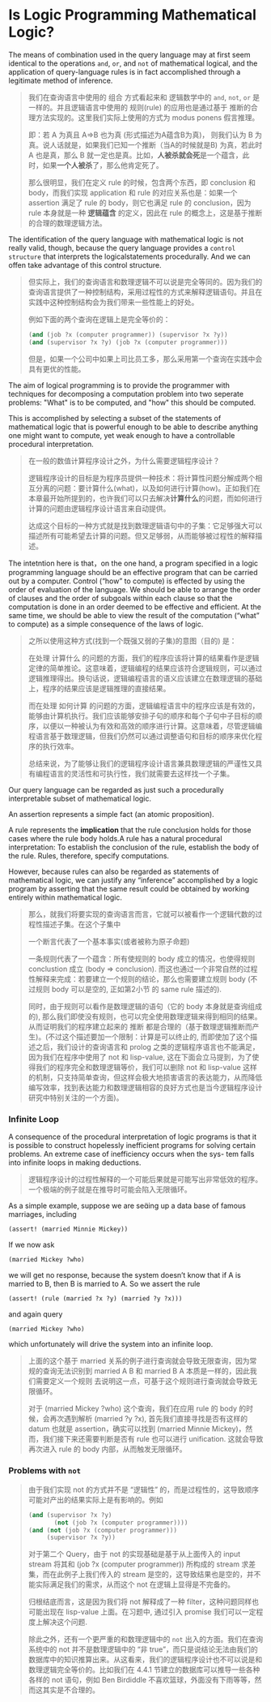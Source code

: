 # Is Logic Programming Mathematical Logic?

The means of combination used in the query language may at first seem identical to the operations `and`, `or`, and `not` of mathematical logical, and the application of query-language rules is in fact accomplished through a legitimate method of inference.

> 我们在查询语言中使用的 组合 方式看起来和 逻辑数学中的 `and`, `not`, `or` 是一样的。并且逻辑语言中使用的 规则(rule) 的应用也是通过基于 推断的合理方法实现的。这里我们实际上使用的方式为 modus ponens 假言推理。
>
> 即：若 A 为真且 A=>B 也为真 (形式描述为A蕴含B为真)， 则我们认为 B 为真。说人话就是，如果我们已知一个推断（当A的时候就是B) 为真，若此时 A 也是真，那么 B 就一定也是真。比如，**人被杀就会死**是一个蕴含，此时，如果**一个人被杀**了，那么他肯定死了。
>
> 那么很明显，我们在定义 rule 的时候，包含两个东西，即 conclusion 和 body，而我们实现 application 和 rule 的对应关系也是：如果一个 assertion 满足了 rule 的 body，则它也满足 rule 的 conclusion，因为 rule 本身就是一种 **逻辑蕴含** 的定义，因此在 rule 的概念上，这是基于推断的合理的数理逻辑方法。

The identification of the query language with mathematical logic is not really valid, though, because the query language provides a `control structure` that interprets the logicalstatements procedurally. And we can offen take advantage of this control structure.

> 但实际上，我们的查询语言和数理逻辑不可以说是完全等同的。因为我们的查询语言提供了一种控制结构，采用过程性的方式来解释逻辑语句。并且在实践中这种控制结构会为我们带来一些性能上的好处。
>
> 例如下面的两个查询在逻辑上是完全等价的：
>
> ```scheme
> (and (job ?x (computer programmer)) (supervisor ?x ?y))
> (and (supervisor ?x ?y) (job ?x (computer programmer)))
> ```
>
> 但是，如果一个公司中如果上司比员工多，那么采用第一个查询在实践中会具有更优的性能。

The aim of logical programming is to provide the programmer with techniques for decomposing a computation problem into two seperate problems: "What" is to be computed, and "how" this should be computed.

This is accomplished by selecting a subset of the statements of mathematical logic that is powerful enough to be able to describe anything one might want to compute, yet weak enough to have a controllable procedural interpretation.

> 在一般的数值计算程序设计之外，为什么需要逻辑程序设计？
>
> 逻辑程序设计的目标是为程序员提供一种技术：将计算性问题分解成两个相互分离的问题：要计算什么(what)，以及如何进行计算(how)。正如我们在本章最开始所提到的，也许我们可以只去解决**计算什么**的问题，而如何进行计算的问题由逻辑程序设计语言来自动提供。
>
> 达成这个目标的一种方式就是找到数理逻辑语句中的子集：它足够强大可以描述所有可能希望去计算的问题。但又足够弱，从而能够被过程性的解释描述。

The intetntion here is that，on the one hand, a program specified in a logic programming language should be an effective program that can be carried out by a computer. Control (“how” to compute) is effected by using the order of evaluation of the language. We should be able to arrange the order of clauses and the order of subgoals within each clause so that the computation is done in an order deemed to be effective and efficient.  At the same time, we should be able to view the result of the computation (“what” to compute) as a simple consequence of the laws of logic.

> 之所以使用这种方式(找到一个既强又弱的子集)的意图（目的) 是：
>
> 在处理 计算什么 的问题的方面，我们的程序应该将计算的结果看作是逻辑定律的简单推论。这意味着，逻辑编程的结果应该符合逻辑规则，可以通过逻辑推理得出。换句话说，逻辑编程语言的语义应该建立在数理逻辑的基础上，程序的结果应该是逻辑推理的直接结果。
>
> 而在处理 如何计算 的问题的方面，逻辑编程语言中的程序应该是有效的，能够由计算机执行。我们应该能够安排子句的顺序和每个子句中子目标的顺序，以便以一种被认为有效和高效的顺序进行计算。这意味着，尽管逻辑编程语言基于数理逻辑，但我们仍然可以通过调整语句和目标的顺序来优化程序的执行效率。
>
> 总结来说，为了能够让我们的逻辑程序设计语言兼具数理逻辑的严谨性又具有编程语言的灵活性和可执行性，我们就需要去这样找一个子集。

Our query language can be regarded as just such a procedurally interpretable subset of mathematical logic. 

An assertion represents a simple fact (an atomic proposition). 

A rule represents the **implication** that the rule conclusion holds for those cases where the rule body holds.A rule has a natural procedural interpretation: To establish the conclusion of the rule, establish the body of the rule. Rules, therefore, specify computations. 

However, because rules can also be regarded as statements of mathematical logic, we can justify any “inference” accomplished by a logic program by asserting that the same result could be obtained by working entirely within mathematical logic.

> 那么，就我们将要实现的查询语言而言，它就可以被看作一个逻辑代数的过程性描述子集。在这个子集中
>
> 一个断言代表了一个基本事实(或者被称为原子命题)
>
> 一条规则代表了一个蕴含：所有使规则的 body 成立的情况，也使得规则 conclustion 成立 (body => conclusion). 而这也通过一个非常自然的过程性解释来完成：若要建立一个规则的结论，那么也需要建立规则 body (不过规则 body 可以是空的, 正如第2小节 的 same rule 描述的). 
>
> 同时，由于规则可以看作是数理逻辑的语句（它的 body 本身就是查询组成的), 那么我们即使没有规则，也可以完全使用数理逻辑来得到相同的结果。从而证明我们的程序建立起来的 推断 都是合理的（基于数理逻辑推断而产生)。(不过这个描述要加一个限制：计算是可以终止的, 而即使加了这个描述之后，我们设计的查询语言和 prolog 之类的逻辑程序语言也不能满足， 因为我们在程序中使用了 not 和 lisp-value, 这在下面会立马提到，为了使得我们的程序完全和数理逻辑等价，我们可以删除 not 和 lisp-value 这样的机制，只支持简单查询，但这样会极大地损害语言的表达能力，从而降低编写效率，找到表达能力和数理逻辑相容的良好方式也是当今逻辑程序设计研究中特别关注的一个方面)。

### Infinite Loop

A consequence of the procedural interpretation of logic programs is that it is possible to construct hopelessly inefficient programs for solving certain problems. An extreme case of inefficiency occurs when the sys- tem falls into infinite loops in making deductions. 

> 逻辑程序设计的过程性解释的一个可能后果就是可能写出非常低效的程序。一个极端的例子就是在推导时可能会陷入无限循环。

As a simple example, suppose we are seing up a data base of famous marriages, including

```scheme
(assert! (married Minnie Mickey))
```

If we now ask

```scheme
(married Mickey ?who)
```

we will get no response, because the system doesn’t know that if A is married to B, then B is married to A. So we assert the rule

```scheme
(assert! (rule (married ?x ?y) (married ?y ?x)))
```

and again query

```scheme
(married Mickey ?who)
```

which unfortunately will drive the system into an infinite loop.

> 上面的这个基于 married 关系的例子进行查询就会导致无限查询，因为常规的查询无法识别到 married A B 和 married B A 本质是一样的，因此我们需要定义一个规则 去说明这一点，可基于这个规则进行查询就会导致无限循环。
>
> 对于 (married Mickey ?who) 这个查询，我们在应用 rule 的 body 的时候，会再次遇到解析 (married ?y ?x), 首先我们直接寻找是否有这样的 datum 也就是 assertion，确实可以找到 (married Minnie Mickey)，然而，我们接下来还需要判断是否有 rule 也可以进行 unification. 这就会导致再次进入 rule 的 body 内部，从而触发无限循环。

### Problems with `not`

> 由于我们实现 not 的方式并不是 “逻辑性” 的，而是过程性的，这导致顺序可能对产出的结果实际上是有影响的。例如
>
> ```scheme
> (and (supervisor ?x ?y)
> 		 (not (job ?x (computer programmer))))
> (and (not (job ?x (computer programmer))) 
>      (supervisor ?x ?y))
> ```
>
> 对于第二个 Query，由于 not 的实现基础是基于从上面传入的 input stream 将其和 (job ?x (computer programmer)) 所构成的 stream 求差集，而在此例子上我们传入的 stream 是空的，这导致结果也是空的，并不能实际满足我们的需求，从而这个 not 在逻辑上显得是不完备的。
>
> 归根结底而言，这是因为我们将 not 解释成了一种 filter，这种问题同样也可能出现在  lisp-value 上面。在习题中, 通过引入 promise 我们可以一定程度上解决这个问题.
>
> 除此之外，还有一个更严重的和数理逻辑中的 `not` 出入的方面。我们在查询系统中的 not 并不是数理逻辑中的 “非 true”，而只是说结论无法由我们的数据库中的知识推算出来。从这看来，我们的逻辑程序设计也不可以说是和数理逻辑完全等价的。比如我们在 4.4.1 节建立的数据库可以推导一些各种各样的 not 语句，例如 Ben Birdiddle 不喜欢篮球，外面没有下雨等等，然而这其实是不合理的。



